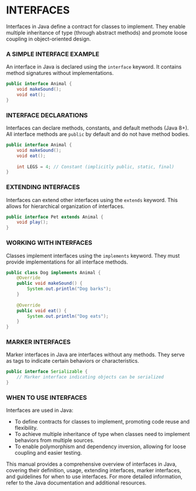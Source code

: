 # INTERFACES

Interfaces in Java define a contract for classes to implement. They enable multiple inheritance of type (through abstract methods) and promote loose coupling in object-oriented design.

### A SIMPLE INTERFACE EXAMPLE

An interface in Java is declared using the `interface` keyword. It contains method signatures without implementations.

```java
public interface Animal {
    void makeSound();
    void eat();
}
```

### INTERFACE DECLARATIONS

Interfaces can declare methods, constants, and default methods (Java 8+). All interface methods are `public` by default and do not have method bodies.

```java
public interface Animal {
    void makeSound();
    void eat();
    
    int LEGS = 4; // Constant (implicitly public, static, final)
}
```

### EXTENDING INTERFACES

Interfaces can extend other interfaces using the `extends` keyword. This allows for hierarchical organization of interfaces.

```java
public interface Pet extends Animal {
    void play();
}
```

### WORKING WITH INTERFACES

Classes implement interfaces using the `implements` keyword. They must provide implementations for all interface methods.

```java
public class Dog implements Animal {
    @Override
    public void makeSound() {
        System.out.println("Dog barks");
    }
    
    @Override
    public void eat() {
        System.out.println("Dog eats");
    }
}
```

### MARKER INTERFACES

Marker interfaces in Java are interfaces without any methods. They serve as tags to indicate certain behaviors or characteristics.

```java
public interface Serializable {
    // Marker interface indicating objects can be serialized
}
```

### WHEN TO USE INTERFACES

Interfaces are used in Java:
   * To define contracts for classes to implement, promoting code reuse and flexibility.
   * To achieve multiple inheritance of type when classes need to implement behaviors from multiple sources.
   * To enable polymorphism and dependency inversion, allowing for loose coupling and easier testing.

This manual provides a comprehensive overview of interfaces in Java, covering their definition, usage, extending interfaces, marker interfaces, and guidelines for when to use interfaces. For more detailed information, refer to the Java documentation and additional resources.
